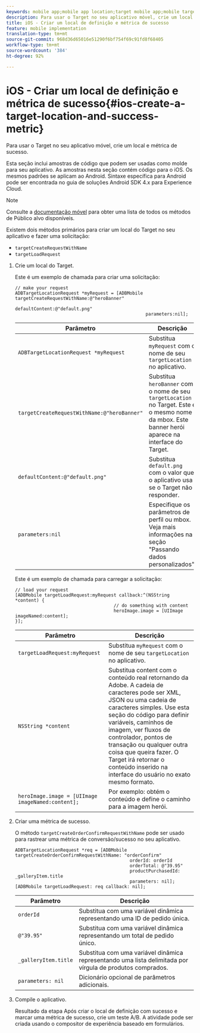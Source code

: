 ```yaml
---
keywords: mobile app;mobile app location;target mobile app;mobile target locations;mobile app success metrics
description: Para usar o Target no seu aplicativo móvel, crie um local e métrica de sucesso.
title: iOS - Criar um local de definição e métrica de sucesso
feature: mobile implementation
translation-type: tm+mt
source-git-commit: 968d36d65016e51290f6bf754f69c91fd8f68405
workflow-type: tm+mt
source-wordcount: '384'
ht-degree: 92%

---
```



# iOS - Criar um local de definição e métrica de sucesso{#ios-create-a-target-location-and-success-metric}

Para usar o Target no seu aplicativo móvel, crie um local e métrica de sucesso.

Esta seção inclui amostras de código que podem ser usadas como molde para seu aplicativo. As amostras nesta seção contém código para o iOS. Os mesmos padrões se aplicam ao Android. Sintaxe específica para Android pode ser encontrada no guia de soluções [](https://experienceleague.adobe.com/docs/mobile-services/android/target-android/target-main.html)Android SDK 4.x para Experience Cloud.

>[!NOTE]
>
>Consulte a [documentação móvel](https://experienceleague.adobe.com/docs/mobile-services/ios/target-ios/c-target-methods.html) para obter uma lista de todos os métodos de Público alvo disponíveis.

Existem dois métodos primários para criar um local do Target no seu aplicativo e fazer uma solicitação:

* `targetCreateRequestWithName`
* `targetLoadRequest`

1. Crie um local do Target.

   Este é um exemplo de chamada para criar uma solicitação:

   ```
   // make your request 
   ADBTargetLocationRequest *myRequest = [ADBMobile targetCreateRequestWithName:@"heroBanner" 
                                                    defaultContent:@"default.png" 
                                                    parameters:nil];
   ```

   | Parâmetro | Descrição |
   |---|---|
   | `ADBTargetLocationRequest *myRequest` | Substitua `myRequest` com o nome de seu `targetLocation` no aplicativo. |
   | `targetCreateRequestWithName:@"heroBanner"` | Substitua `heroBanner` com o nome de seu `targetLocation` no Target. Este é o mesmo nome da mbox. Este banner herói aparece na interface do Target. |
   | `defaultContent:@"default.png"` | Substitua `default.png` com o valor que o aplicativo usa se o Target não responder. |
   | `parameters:nil` | Especifique os parâmetros de perfil ou mbox. Veja mais informações na seção &quot;Passando dados personalizados&quot;. |

   Este é um exemplo de chamada para carregar a solicitação:

   ```
   // load your request 
   [ADBMobile targetLoadRequest:myRequest callback:^(NSString *content) { 
                                        // do something with content 
                                        heroImage.image = [UIImage imageNamed:content]; 
   }];
   ```

   | Parâmetro | Descrição |
   |---|---|
   | `targetLoadRequest:myRequest` | Substitua `myRequest` com o nome de seu `targetLocation` no aplicativo. |
   | `NSString *content` | Substitua content com o conteúdo real retornando da Adobe. A cadeia de caracteres pode ser XML, JSON ou uma cadeia de caracteres simples. Use esta seção do código para definir variáveis, caminhos de imagem, ver fluxos de controlador, pontos de transação ou qualquer outra coisa que queira fazer. O Target irá retornar o conteúdo inserido na interface do usuário no exato mesmo formato. |
   | `heroImage.image = [UIImage imageNamed:content];` | Por exemplo: obtém o conteúdo e define o caminho para a imagem herói. |

1. Criar uma métrica de sucesso.

   O método `targetCreateOrderConfirmRequestWithName` pode ser usado para rastrear uma métrica de conversão/sucesso no seu aplicativo.

   ```
   ADBTargetLocationRequest *req = [ADBMobile targetCreateOrderConfirmRequestWithName: "orderConfirm" 
                                              orderId: orderId 
                                              orderTotal: @"39.95" 
                                              productPurchasedId: _galleryItem.title 
                                              parameters: nil]; 
   [ADBMobile targetLoadRequest: req callback: nil];
   ```

   | Parâmetro | Descrição |
   |---|---|
   | `orderId` | Substitua com uma variável dinâmica representando uma ID de pedido única. |
   | `@"39.95"` | Substitua com uma variável dinâmica representando um total de pedido único. |
   | `_galleryItem.title` | Substitua com uma variável dinâmica representando uma lista delimitada por vírgula de produtos comprados. |
   | `parameters: nil` | Dicionário opcional de parâmetros adicionais. |

1. Compile o aplicativo.

   Resultado da etapa Após criar o local de definição com sucesso e marcar uma métrica de sucesso, crie um teste A/B. A atividade pode ser criada usando o compositor de experiência baseado em formulários.
